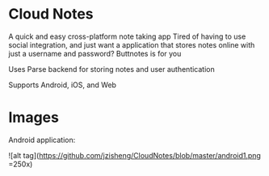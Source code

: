 # Cloud Notes
A quick and easy cross-platform note taking app
Tired of having to use social integration, and just want a application that stores notes online with just a username and password? Buttnotes is for you

Uses Parse backend for storing notes and user authentication

Supports Android, iOS, and Web

# Images
Android application:

![alt tag](https://github.com/jzisheng/CloudNotes/blob/master/android1.png =250x)

